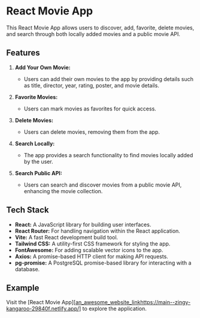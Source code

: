 # React Movie App

This React Movie App allows users to discover, add, favorite, delete movies, and search through both locally added movies and a public movie API.

## Features

1. **Add Your Own Movie:**
   - Users can add their own movies to the app by providing details such as title, director, year, rating, poster, and movie details.

2. **Favorite Movies:**
   - Users can mark movies as favorites for quick access.

3. **Delete Movies:**
   - Users can delete movies, removing them from the app.

4. **Search Locally:**
   - The app provides a search functionality to find movies locally added by the user.

5. **Search Public API:**
   - Users can search and discover movies from a public movie API, enhancing the movie collection.

## Tech Stack

- **React:** A JavaScript library for building user interfaces.
- **React Router:** For handling navigation within the React application.
- **Vite:** A fast React development build tool.
- **Tailwind CSS:** A utility-first CSS framework for styling the app.
- **FontAwesome:** For adding scalable vector icons to the app.
- **Axios:** A promise-based HTTP client for making API requests.
- **pg-promise:** A PostgreSQL promise-based library for interacting with a database.

## Example
Visit the [React Movie App][[an_awesome_website_link](https://main--zingy-kangaroo-29840f.netlify.app/)https://main--zingy-kangaroo-29840f.netlify.app/] to explore the application.

